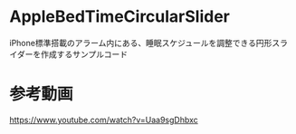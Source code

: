 # AppleBedTimeCircularSlider
iPhone標準搭載のアラーム内にある、睡眠スケジュールを調整できる円形スライダーを作成するサンプルコード

# 参考動画
https://www.youtube.com/watch?v=Uaa9sgDhbxc

